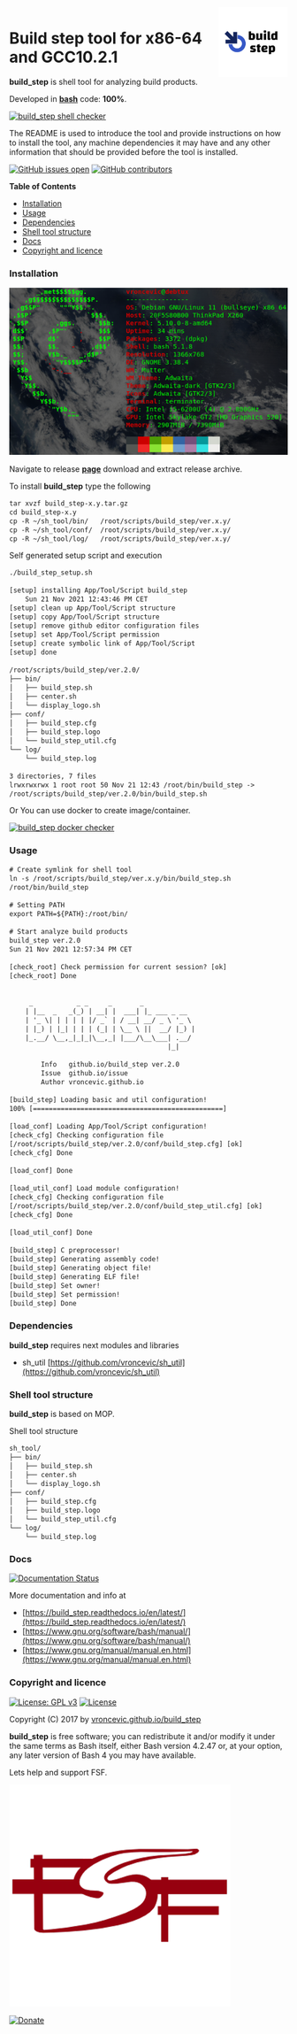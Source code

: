 <img align="right" src="https://raw.githubusercontent.com/vroncevic/build_step/dev/docs/build_step_logo.png" width="25%">

# Build step tool for x86-64 and GCC10.2.1

**build_step** is shell tool for analyzing build products.

Developed in **[bash](https://en.wikipedia.org/wiki/Bash_(Unix_shell))** code: **100%**.

[![build_step shell checker](https://github.com/vroncevic/build_step/workflows/build_step%20shell%20checker/badge.svg)](https://github.com/vroncevic/build_step/actions?query=workflow%3A%22build_step+shell+checker%22)

The README is used to introduce the tool and provide instructions on
how to install the tool, any machine dependencies it may have and any
other information that should be provided before the tool is installed.

[![GitHub issues open](https://img.shields.io/github/issues/vroncevic/build_step.svg)](https://github.com/vroncevic/build_step/issues) [![GitHub contributors](https://img.shields.io/github/contributors/vroncevic/build_step.svg)](https://github.com/vroncevic/build_step/graphs/contributors)

<!-- START doctoc generated TOC please keep comment here to allow auto update -->
<!-- DON'T EDIT THIS SECTION, INSTEAD RE-RUN doctoc TO UPDATE -->
**Table of Contents**

- [Installation](#installation)
- [Usage](#usage)
- [Dependencies](#dependencies)
- [Shell tool structure](#shell-tool-structure)
- [Docs](#docs)
- [Copyright and licence](#copyright-and-licence)

<!-- END doctoc generated TOC please keep comment here to allow auto update -->

### Installation

![Debian Linux OS](https://raw.githubusercontent.com/vroncevic/apmodule/dev/docs/debtux.png)

Navigate to release **[page](https://github.com/vroncevic/build_step/releases)** download and extract release archive.

To install **build_step** type the following

```
tar xvzf build_step-x.y.tar.gz
cd build_step-x.y
cp -R ~/sh_tool/bin/   /root/scripts/build_step/ver.x.y/
cp -R ~/sh_tool/conf/  /root/scripts/build_step/ver.x.y/
cp -R ~/sh_tool/log/   /root/scripts/build_step/ver.x.y/
```

Self generated setup script and execution
```
./build_step_setup.sh

[setup] installing App/Tool/Script build_step
	Sun 21 Nov 2021 12:43:46 PM CET
[setup] clean up App/Tool/Script structure
[setup] copy App/Tool/Script structure
[setup] remove github editor configuration files
[setup] set App/Tool/Script permission
[setup] create symbolic link of App/Tool/Script
[setup] done

/root/scripts/build_step/ver.2.0/
├── bin/
│   ├── build_step.sh
│   ├── center.sh
│   └── display_logo.sh
├── conf/
│   ├── build_step.cfg
│   ├── build_step.logo
│   └── build_step_util.cfg
└── log/
    └── build_step.log

3 directories, 7 files
lrwxrwxrwx 1 root root 50 Nov 21 12:43 /root/bin/build_step -> /root/scripts/build_step/ver.2.0/bin/build_step.sh
```

Or You can use docker to create image/container.

[![build_step docker checker](https://github.com/vroncevic/build_step/workflows/build_step%20docker%20checker/badge.svg)](https://github.com/vroncevic/build_step/actions?query=workflow%3A%22build_step+docker+checker%22)

### Usage

```
# Create symlink for shell tool
ln -s /root/scripts/build_step/ver.x.y/bin/build_step.sh /root/bin/build_step

# Setting PATH
export PATH=${PATH}:/root/bin/

# Start analyze build products
build_step ver.2.0
Sun 21 Nov 2021 12:57:34 PM CET

[check_root] Check permission for current session? [ok]
[check_root] Done

	                                           
	 _           _ _     _       _             
	| |__  _   _(_) | __| |  ___| |_ ___ _ __  
	| '_ \| | | | | |/ _` | / __| __/ _ \ '_ \ 
	| |_) | |_| | | | (_| | \__ \ ||  __/ |_) |
	|_.__/ \__,_|_|_|\__,_| |___/\__\___| .__/ 
	                                    |_|    
	                                           
		Info   github.io/build_step ver.2.0 
		Issue  github.io/issue
		Author vroncevic.github.io

[build_step] Loading basic and util configuration!
100% [================================================]

[load_conf] Loading App/Tool/Script configuration!
[check_cfg] Checking configuration file [/root/scripts/build_step/ver.2.0/conf/build_step.cfg] [ok]
[check_cfg] Done

[load_conf] Done

[load_util_conf] Load module configuration!
[check_cfg] Checking configuration file [/root/scripts/build_step/ver.2.0/conf/build_step_util.cfg] [ok]
[check_cfg] Done

[load_util_conf] Done

[build_step] C preprocessor!
[build_step] Generating assembly code!
[build_step] Generating object file!
[build_step] Generating ELF file!
[build_step] Set owner!
[build_step] Set permission!
[build_step] Done
```

### Dependencies

**build_step** requires next modules and libraries
* sh_util [https://github.com/vroncevic/sh_util](https://github.com/vroncevic/sh_util)

### Shell tool structure

**build_step** is based on MOP.

Shell tool structure
```
sh_tool/
├── bin/
│   ├── build_step.sh
│   ├── center.sh
│   └── display_logo.sh
├── conf/
│   ├── build_step.cfg
│   ├── build_step.logo
│   └── build_step_util.cfg
└── log/
    └── build_step.log
```

### Docs

[![Documentation Status](https://readthedocs.org/projects/build_step/badge/?version=latest)](https://build_step.readthedocs.io/projects/build_step/en/latest/?badge=latest)

More documentation and info at
* [https://build_step.readthedocs.io/en/latest/](https://build_step.readthedocs.io/en/latest/)
* [https://www.gnu.org/software/bash/manual/](https://www.gnu.org/software/bash/manual/)
* [https://www.gnu.org/manual/manual.en.html](https://www.gnu.org/manual/manual.en.html)

### Copyright and licence

[![License: GPL v3](https://img.shields.io/badge/License-GPLv3-blue.svg)](https://www.gnu.org/licenses/gpl-3.0) [![License](https://img.shields.io/badge/License-Apache%202.0-blue.svg)](https://opensource.org/licenses/Apache-2.0)

Copyright (C) 2017 by [vroncevic.github.io/build_step](https://vroncevic.github.io/build_step)

**build_step** is free software; you can redistribute it and/or modify
it under the same terms as Bash itself, either Bash version 4.2.47 or,
at your option, any later version of Bash 4 you may have available.

Lets help and support FSF.

[![Free Software Foundation](https://raw.githubusercontent.com/vroncevic/build_step/dev/docs/fsf-logo_1.png)](https://my.fsf.org/)

[![Donate](https://www.paypalobjects.com/en_US/i/btn/btn_donateCC_LG.gif)](https://my.fsf.org/donate/)
